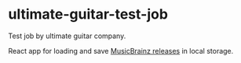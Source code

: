 # ultimate-guitar-test-job
Test job by ultimate guitar company.

React app for loading and save [MusicBrainz releases](https://musicbrainz.org/doc/Development/JSON_Web_Service#Release) in local storage.
